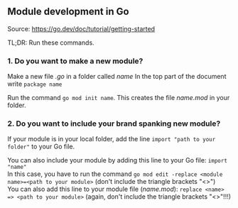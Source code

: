 ## Module development in Go
Source: https://go.dev/doc/tutorial/getting-started

TL;DR: Run these commands.

### 1. Do you want to make a new module?
Make a new file _<name>.go_ in a folder called _name_
In the top part of the document write `package name`

Run the command `go mod init name`. This creates the file _name.mod_ in your folder. 

### 2. Do you want to include your brand spanking new module?
If your module is in your local folder, add the line `import "path to your folder"` to your Go file.

You can also include your module by adding this line to your Go file:  `import "name"`  
In this case, you have to run the command  `go mod edit -replace <module name>=<path to your module>` (don't include the triangle brackets "<>")  
You can also add this line to your module file (_name.mod_):  `replace <name> => <path to your module>` (again, don't include the triangle brackets "<>"!!!)  

